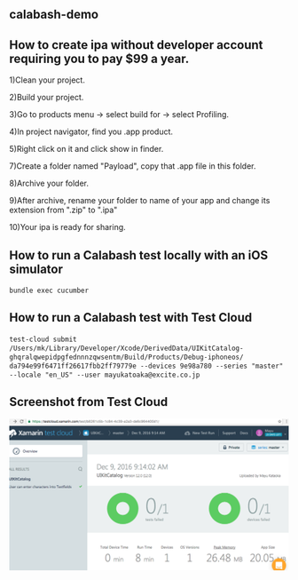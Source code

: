 ## calabash-demo

## How to create ipa without developer account requiring you to pay $99 a year.

1)Clean your project.

2)Build your project.

3)Go to products menu -> select build for -> select Profiling.

4)In project navigator, find you .app product.

5)Right click on it and click show in finder.

7)Create a folder named "Payload", copy that .app file in this folder.

8)Archive your folder.

9)After archive, rename your folder to name of your app and change its extension from ".zip" to ".ipa"

10)Your ipa is ready for sharing.

## How to run a Calabash test locally with an iOS simulator
    bundle exec cucumber
## How to run a Calabash test with Test Cloud
    test-cloud submit /Users/mk/Library/Developer/Xcode/DerivedData/UIKitCatalog-ghqralqwepidpgfednnnzqwsentm/Build/Products/Debug-iphoneos/ da794e99f6471ff26617fbb2ff79779e --devices 9e98a780 --series "master" --locale "en_US" --user mayukatoaka@excite.co.jp

## Screenshot from Test Cloud
<img src="assets/calabash.png">

